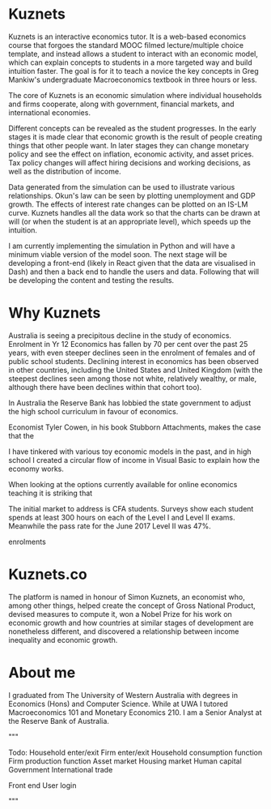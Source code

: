 # Kuznets
Kuznets is an interactive economics tutor. It is a web-based economics course that forgoes the standard MOOC filmed lecture/multiple choice template, and instead allows a student to interact with an economic model, which can explain concepts to students in a more targeted way and build intuition faster. The goal is for it to teach a novice the key concepts in Greg Mankiw's undergraduate Macroeconomics textbook in three hours or less.

The core of Kuznets is an economic simulation where individual households and firms cooperate, along with government, financial markets, and international economies.

Different concepts can be revealed as the student progresses. In the early stages it is made clear that economic growth is the result of people creating things that other people want. In later stages they can change monetary policy and see the effect on inflation, economic activity, and asset prices. Tax policy changes will affect hiring decisions and working decisions, as well as the distribution of income.

Data generated from the simulation can be used to illustrate various relationships. Okun's law can be seen by plotting unemployment and GDP growth. The effects of interest rate changes can be plotted on an IS-LM curve. Kuznets handles all the data work so that the charts can be drawn at will (or when the student is at an appropriate level), which speeds up the intuition.

I am currently implementing the simulation in Python and will have a minimum viable version of the model soon. The next stage will be developing a front-end (likely in React given that the data are visualised in Dash) and then a back end to handle the users and data. Following that will be developing the content and testing the results.

# Why Kuznets

Australia is seeing a precipitous decline in the study of economics. Enrolment in Yr 12 Economics has fallen by 70 per cent over the past 25 years, with even steeper declines seen in the enrolment of females and of public school students. Declining interest in economics has been observed in other countries, including the United States and United Kingdom (with the steepest declines seen among those not white, relatively wealthy, or male, although there have been declines within that cohort too).

In Australia the Reserve Bank has lobbied the state government to adjust the high school curriculum in favour of economics.

Economist Tyler Cowen, in his book Stubborn Attachments, makes the case that the

I have tinkered with various toy economic models in the past, and in high school I created a circular flow of income in Visual Basic to explain how the economy works.

When looking at the options currently available for online economics teaching it is striking that

The initial market to address is CFA students. Surveys show each student spends at least 300 hours on each of the Level I and Level II exams. Meanwhile the pass rate for the June 2017 Level II was 47%.

enrolments

# Kuznets.co

The platform is named in honour of Simon Kuznets, an economist who, among other things, helped create the concept of Gross National Product, devised measures to compute it, won a Nobel Prize for his work on economic growth and how countries at similar stages of development are nonetheless different, and discovered a relationship between income inequality and economic growth.

# About me

I graduated from The University of Western Australia with degrees in Economics (Hons) and Computer Science. While at UWA I tutored Macroeconomics 101 and Monetary Economics 210. I am a Senior Analyst at the Reserve Bank of Australia.


"""

Todo:
Household enter/exit
Firm enter/exit
Household consumption function
Firm production function
Asset market
Housing market
Human capital
Government
International trade

Front end
User login

"""

